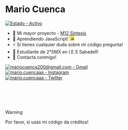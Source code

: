 # Mario Cuenca
[![Estado - Activo](https://img.shields.io/badge/Estado-Activo-brightgreen)](https://www.instagram.com/mario.cuencaaa/)

- 🔭 Mi mayor proyecto - [M12 Síntesis](https://github.com/MarioCuenca22/Sintesis-M12)
- 🌱 Aprendiendo JavaScript! <img src="https://github.com/MarioCuenca22/MarioCuenca22/blob/main/JavaScript.jpeg" alt="" title="js" width="15"/>
- ⚡ Si tienes cualquier duda sobre mi código pregunta!
- 📂 Estudiante de 2°SMX en I.E.S Sabadell!  
- 📮 Contacta conmigo!   

[![mariocuenca200@gmail.com - Gmail](https://img.shields.io/badge/mariocuenca200%40gmail.com-Gmail-red?logo=gmail)](https://)           
[![mario.cuencaaa - Instagram](https://img.shields.io/badge/mario.cuencaaa-Instagram-FF33C7?logo=instagram)](https://www.instagram.com/mario.cuencaaa/)                 
[![mario.cuencaaa - Twitter](https://img.shields.io/badge/mario.cuencaaa-Twitter-33AFFF?logo=twitter)](https://twitter.com/Mariocuencaaa)

# ⠀
> [!WARNING]  
> Por favor, si usas mi código da créditos!
